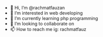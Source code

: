 - 👋 Hi, I’m @rachmatfauzan
- 👀 I’m interested in web developing
- 🌱 I’m currently learning php programming
- 💞️ I’m looking to collaborate on 
- 📫 How to reach me ig: rachmatfauz

<!---
rachmatfauzan/rachmatfauzan is a ✨ special ✨ repository because its `README.md` (this file) appears on your GitHub profile.
You can click the Preview link to take a look at your changes.
--->
